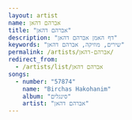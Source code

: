 ```yaml
---
layout: artist
name: אברהם דהאן
title: "אברהם דהאן"
description: "דף האמן אברהם דהאן"
keywords: "שירים, מוזיקה, אברהם דהאן"
permalink: /artists/אברהם-דהאן/
redirect_from:
  - /artists/list/אברהם דהאן
songs:
  - number: "57874"
    name: "Birchas Hakohanim"
    album: "סינגלים"
    artist: "אברהם דהאן"
---
```

